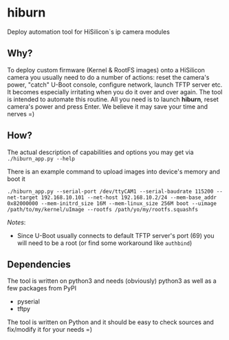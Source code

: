 # hiburn
Deploy automation tool for HiSilicon`s ip camera modules

## Why?
To deploy custom firmware (Kernel & RootFS images) onto a HiSilicon camera you usually need to do a number of actions: reset the camera's power, "catch" U-Boot console, configure network, launch TFTP server etc. It becomes especially irritating when you do it over and over again.
The tool is intended to automate this routine. All you need is to launch **hiburn**, reset camera's power and press Enter. We believe it may save your time and nerves =)


## How?
The actual description of capabilities and options you may get via `./hiburn_app.py --help`

There is an example command to upload images into device's memory and boot it  

`./hiburn_app.py --serial-port /dev/ttyCAM1 --serial-baudrate 115200 --net-target 192.168.10.101 --net-host 192.168.10.2/24 --mem-base_addr 0x82000000 --mem-initrd_size 16M --mem-linux_size 256M boot --uimage /path/to/my/kernel/uImage --rootfs /path/yo/my/rootfs.squashfs`

*Notes*:
- Since U-Boot usually connects to default TFTP server's port (69) you will need to be a root (or find some workaround like `authbind`)


## Dependencies
The tool is written on python3 and needs (obviously) python3 as well as a few packages from PyPI
* pyserial
* tftpy

The tool is written on Python and it should be easy to check sources and fix/modify it for your needs =)
